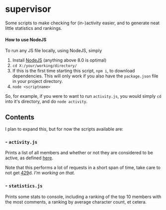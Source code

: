 # supervisor

Some scripts to make checking for (in-)activity easier, and to generate neat little statistics and rankings.

#### How to use NodeJS

To run any JS file locally, using NodeJS, simply

1.  Install [NodeJS](https://nodejs.org/en/) (anything above 8.0 is optimal)
2.  `cd X:/your/working/directory/`
3.  If this is the first time starting this script, `npm i`, to download dependencies. This will only work if you also have the `package.json` file in your project directory.
4.  `node <scriptname>`

So, for example, if you were to want to run `activity.js`, you would simply `cd` into it's directory, and do `node activity`.

## Contents

I plan to expand this, but for now the scripts available are:

### - `activity.js`

Prints a list of all members and whether or not they are considered to be active, as defined [here](https://docs.google.com/document/d/12Boaps2E0rOaAaOxz2J1FLeD77ygEB-aKElijfVKkxg/edit#heading=h.swkror9gafa4).

Note that this performs a lot of requests in a short span of time, take care to not get [429](https://tools.ietf.org/html/rfc6585#page-3)d. _I'm working on that._

### - `statistics.js`

Prints some stats to console, including a ranking of the top 10 members with the most comments, a ranking by average character count, et cetera.
